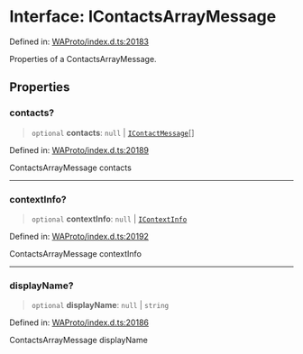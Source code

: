 # Interface: IContactsArrayMessage

Defined in: [WAProto/index.d.ts:20183](https://github.com/WhiskeySockets/Baileys/blob/2fdabb7f387029b680a2c5e056c7022c25b0f110/WAProto/index.d.ts#L20183)

Properties of a ContactsArrayMessage.

## Properties

### contacts?

> `optional` **contacts**: `null` \| [`IContactMessage`](IContactMessage.md)[]

Defined in: [WAProto/index.d.ts:20189](https://github.com/WhiskeySockets/Baileys/blob/2fdabb7f387029b680a2c5e056c7022c25b0f110/WAProto/index.d.ts#L20189)

ContactsArrayMessage contacts

***

### contextInfo?

> `optional` **contextInfo**: `null` \| [`IContextInfo`](../../../interfaces/IContextInfo.md)

Defined in: [WAProto/index.d.ts:20192](https://github.com/WhiskeySockets/Baileys/blob/2fdabb7f387029b680a2c5e056c7022c25b0f110/WAProto/index.d.ts#L20192)

ContactsArrayMessage contextInfo

***

### displayName?

> `optional` **displayName**: `null` \| `string`

Defined in: [WAProto/index.d.ts:20186](https://github.com/WhiskeySockets/Baileys/blob/2fdabb7f387029b680a2c5e056c7022c25b0f110/WAProto/index.d.ts#L20186)

ContactsArrayMessage displayName
